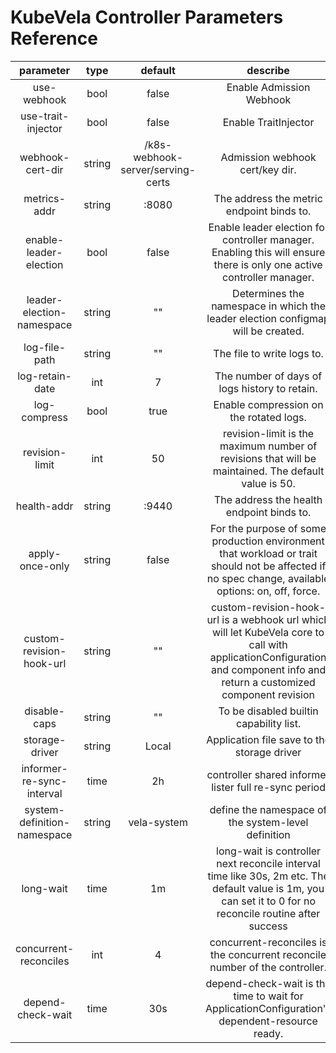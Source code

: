 # KubeVela Controller Parameters Reference

|          parameter          |  type  |              default              |                           describe                           |
| :-------------------------: | :----: | :-------------------------------: | :----------------------------------------------------------: |
|         use-webhook         |  bool  |               false               |                   Enable Admission Webhook                   |
|     use-trait-injector      |  bool  |               false               |                     Enable TraitInjector                     |
|      webhook-cert-dir       | string | /k8s-webhook-server/serving-certs |               Admission webhook cert/key dir.                |
|        metrics-addr         | string |               :8080               |          The address the metric endpoint binds to.           |
|   enable-leader-election    |  bool  |               false               | Enable leader election for controller manager. Enabling this will ensure there is only one active controller manager. |
|  leader-election-namespace  | string |                ""                 | Determines the namespace in which the leader election configmap will be created. |
|        log-file-path        | string |                ""                 |                  The file to write logs to.                  |
|       log-retain-date       |  int   |                 7                 |        The number of days of logs history to retain.         |
|        log-compress         |  bool  |               true                |           Enable compression on the rotated logs.            |
|       revision-limit        |  int   |                50                 | revision-limit is the maximum number of revisions that will be maintained. The default value is 50. |
|         health-addr         | string |               :9440               |          The address the health endpoint binds to.           |
|       apply-once-only       | string |               false               | For the purpose of some production environment that workload or trait should not be affected if no spec change, available options: on, off, force. |
|  custom-revision-hook-url   | string |                ""                 | custom-revision-hook-url is a webhook url which will let KubeVela core to call with applicationConfiguration and component info and return a customized component revision |
|        disable-caps         | string |                ""                 |           To be disabled builtin capability list.            |
|       storage-driver        | string |               Local               |         Application file save to the storage driver          |
|  informer-re-sync-interval  |  time  |                2h                 |    controller shared informer lister full re-sync period     |
| system-definition-namespace | string |            vela-system            |     define the namespace of the system-level definition      |
|          long-wait          |  time  |                1m                 | long-wait is controller next reconcile interval time like 30s, 2m etc. The default value is 1m, you can set it to 0 for no reconcile routine after success |
|    concurrent-reconciles    |  int   |                 4                 | concurrent-reconciles is the concurrent reconcile number of the controller. |
|      depend-check-wait      |  time  |                30s                | depend-check-wait is the time to wait for ApplicationConfiguration's dependent-resource ready. |
